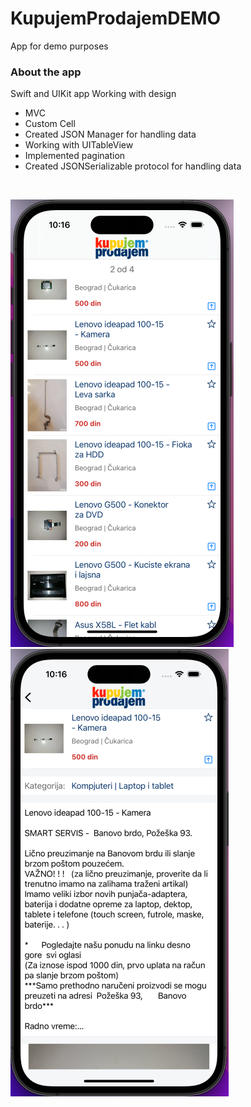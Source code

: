 # KupujemProdajemDEMO
App for demo purposes

### About the app

Swift and UIKit app
Working with design
- MVC
- Custom Cell
- Created JSON Manager for handling data
- Working with UITableView
- Implemented pagination
- Created JSONSerializable protocol for handling data
<br />

![Alt slika](https://github.com/applesakota/KupujemProdajemDEMO/blob/main/Screenshot%202024-05-23%20at%2010.16.14%20AM.png)
![Alt slike](https://github.com/applesakota/KupujemProdajemDEMO/blob/main/Screenshot%202024-05-23%20at%2010.16.27%20AM.png)
